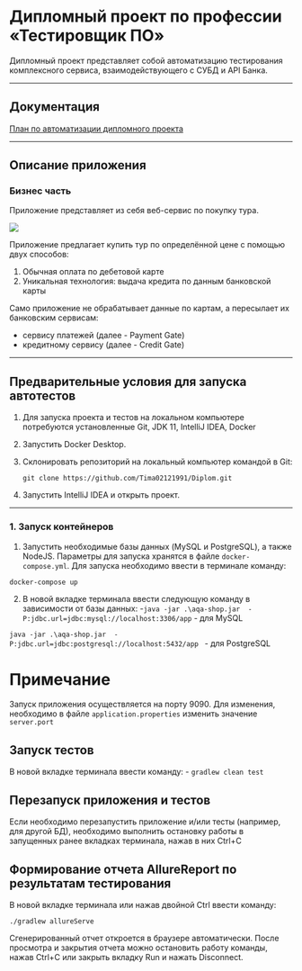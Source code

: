 # Дипломный проект по профессии «Тестировщик ПО»

Дипломный проект представляет собой автоматизацию тестирования комплексного сервиса, взаимодействующего с СУБД и API Банка.

---
## Документация
[План по автоматизации дипломного проекта](https://github.com/Tima02121991/Diplom/blob/master/documentaion/Plan.md)

---

## Описание приложения

### Бизнес часть

Приложение представляет из себя веб-сервис по покупку тура.

![](https://raw.githubusercontent.com/netology-code/qa-diploma/master/pic/service.png)

Приложение предлагает купить тур по определённой цене с помощью двух способов:

1. Обычная оплата по дебетовой карте
2. Уникальная технология: выдача кредита по данным банковской карты

Само приложение не обрабатывает данные по картам, а пересылает их банковским сервисам:

* сервису платежей (далее - Payment Gate)
* кредитному сервису (далее - Credit Gate)

---
## Предварительные условия для запуска автотестов

1. Для запуска проекта и тестов на локальном компьютере потребуются установленные 
Git, JDK 11, IntelliJ IDEA, Docker
3. Запустить Docker Desktop.
2. Склонировать репозиторий на локальный компьютер командой в Git:

   ```
   git clone https://github.com/Tima02121991/Diplom.git
   ```
4. Запустить IntelliJ IDEA и открыть проект.

---

### 1. Запуск контейнеров

1. Запустить необходимые базы данных (MySQL и PostgreSQL), а также NodeJS. Параметры для запуска хранятся в файле `docker-compose.yml`. Для запуска необходимо ввести в терминале команду:
```
docker-compose up
```
2. В новой вкладке терминала ввести следующую команду в зависимости от базы данных: -`
java -jar .\aqa-shop.jar  -P:jdbc.url=jdbc:mysql://localhost:3306/app
`   - для MySQL

`java -jar .\aqa-shop.jar  -P:jdbc.url=jdbc:postgresql://localhost:5432/app
` - для PostgreSQL

# Примечание
Запуск приложения осуществляется на порту 9090. Для изменения, необходимо в файле `application.properties` изменить значение `server.port`

## Запуск тестов
В новой вкладке терминала ввести команду: - `gradlew clean test`

## Перезапуск приложения и тестов
Если необходимо перезапустить приложение и/или тесты (например, для другой БД), необходимо выполнить остановку работы в запущенных ранее вкладках терминала, нажав в них Ctrl+С

## Формирование отчета AllureReport по результатам тестирования
В новой вкладке терминала или нажав двойной Ctrl ввести команду:
```
./gradlew allureServe
```
Сгенерированный отчет откроется в браузере автоматически. После просмотра и закрытия отчета можно остановить работу команды, нажав Ctrl+С или закрыть вкладку Run и нажать Disconnect.
